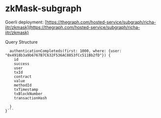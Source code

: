 # zkMask-subgraph

Goerli deployment: [https://thegraph.com/hosted-service/subgraph/richa-iitr/zkmask](https://thegraph.com/hosted-service/subgraph/richa-iitr/zkmask)  <br>

Query Structure <br>
```{
  authenticationCompleteds(first: 1000, where: {user: "0x4918b3a9b6767B7C632F536AC8853fCc511Bb2fD"}) {
    id
    success
    user
    txId
    contract
    value
    methodId
    txTimestamp
    txBlockNumber
    transactionHash
    
  }
}```
